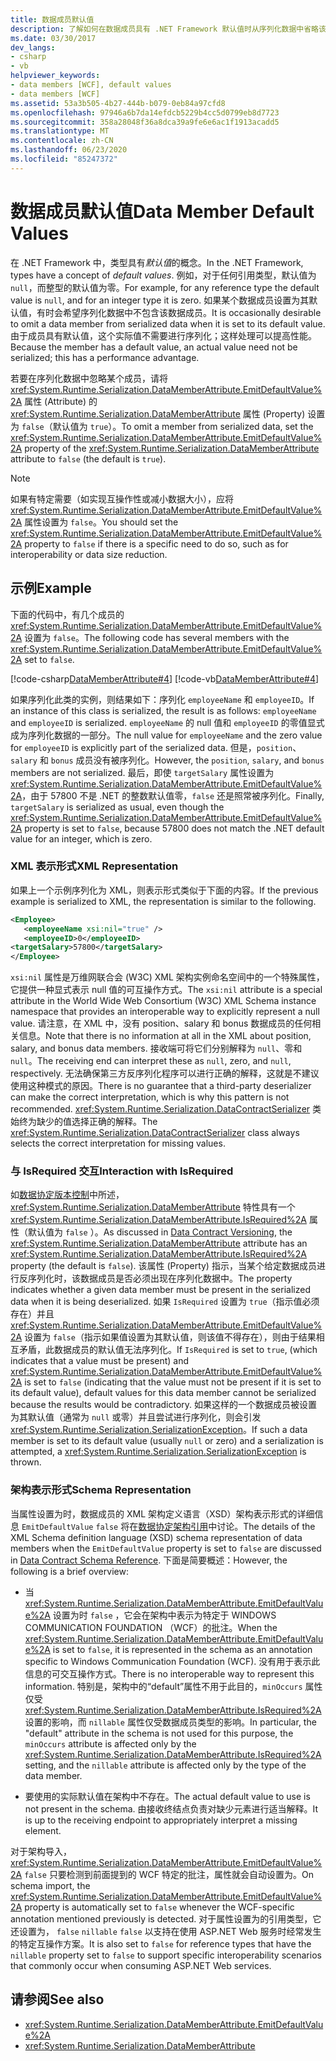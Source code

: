 ```yaml
---
title: 数据成员默认值
description: 了解如何在数据成员具有 .NET Framework 默认值时从序列化数据中省略该数据成员。 WCF 可以通过不序列化默认值来提高性能。
ms.date: 03/30/2017
dev_langs:
- csharp
- vb
helpviewer_keywords:
- data members [WCF], default values
- data members [WCF]
ms.assetid: 53a3b505-4b27-444b-b079-0eb84a97cfd8
ms.openlocfilehash: 97946a6b7da14efdcb5229b4cc5d0799eb8d7723
ms.sourcegitcommit: 358a28048f36a8dca39a9fe6e6ac1f1913acadd5
ms.translationtype: MT
ms.contentlocale: zh-CN
ms.lasthandoff: 06/23/2020
ms.locfileid: "85247372"
---
```

# <a name="data-member-default-values"></a><span data-ttu-id="bd8ac-104">数据成员默认值</span><span class="sxs-lookup"><span data-stu-id="bd8ac-104">Data Member Default Values</span></span>
<span data-ttu-id="bd8ac-105">在 .NET Framework 中，类型具有*默认值*的概念。</span><span class="sxs-lookup"><span data-stu-id="bd8ac-105">In the .NET Framework, types have a concept of *default values*.</span></span> <span data-ttu-id="bd8ac-106">例如，对于任何引用类型，默认值为 `null`，而整型的默认值为零。</span><span class="sxs-lookup"><span data-stu-id="bd8ac-106">For example, for any reference type the default value is `null`, and for an integer type it is zero.</span></span> <span data-ttu-id="bd8ac-107">如果某个数据成员设置为其默认值，有时会希望序列化数据中不包含该数据成员。</span><span class="sxs-lookup"><span data-stu-id="bd8ac-107">It is occasionally desirable to omit a data member from serialized data when it is set to its default value.</span></span> <span data-ttu-id="bd8ac-108">由于成员具有默认值，这个实际值不需要进行序列化；这样处理可以提高性能。</span><span class="sxs-lookup"><span data-stu-id="bd8ac-108">Because the member has a default value, an actual value need not be serialized; this has a performance advantage.</span></span>  
  
 <span data-ttu-id="bd8ac-109">若要在序列化数据中忽略某个成员，请将 <xref:System.Runtime.Serialization.DataMemberAttribute.EmitDefaultValue%2A> 属性 (Attribute) 的 <xref:System.Runtime.Serialization.DataMemberAttribute> 属性 (Property) 设置为 `false`（默认值为 `true`）。</span><span class="sxs-lookup"><span data-stu-id="bd8ac-109">To omit a member from serialized data, set the <xref:System.Runtime.Serialization.DataMemberAttribute.EmitDefaultValue%2A> property of the <xref:System.Runtime.Serialization.DataMemberAttribute> attribute to `false` (the default is `true`).</span></span>  
  
> [!NOTE]
> <span data-ttu-id="bd8ac-110">如果有特定需要（如实现互操作性或减小数据大小），应将 <xref:System.Runtime.Serialization.DataMemberAttribute.EmitDefaultValue%2A> 属性设置为 `false`。</span><span class="sxs-lookup"><span data-stu-id="bd8ac-110">You should set the <xref:System.Runtime.Serialization.DataMemberAttribute.EmitDefaultValue%2A> property to `false` if there is a specific need to do so, such as for interoperability or data size reduction.</span></span>  
  
## <a name="example"></a><span data-ttu-id="bd8ac-111">示例</span><span class="sxs-lookup"><span data-stu-id="bd8ac-111">Example</span></span>  
 <span data-ttu-id="bd8ac-112">下面的代码中，有几个成员的 <xref:System.Runtime.Serialization.DataMemberAttribute.EmitDefaultValue%2A> 设置为 `false`。</span><span class="sxs-lookup"><span data-stu-id="bd8ac-112">The following code has several members with the <xref:System.Runtime.Serialization.DataMemberAttribute.EmitDefaultValue%2A> set to `false`.</span></span>  
  
 [!code-csharp[DataMemberAttribute#4](../../../../samples/snippets/csharp/VS_Snippets_CFX/datamemberattribute/cs/overview.cs#4)]
 [!code-vb[DataMemberAttribute#4](../../../../samples/snippets/visualbasic/VS_Snippets_CFX/datamemberattribute/vb/overview.vb#4)]  
  
 <span data-ttu-id="bd8ac-113">如果序列化此类的实例，则结果如下：序列化 `employeeName` 和 `employeeID`。</span><span class="sxs-lookup"><span data-stu-id="bd8ac-113">If an instance of this class is serialized, the result is as follows: `employeeName` and `employeeID` is serialized.</span></span> <span data-ttu-id="bd8ac-114">`employeeName` 的 null 值和 `employeeID` 的零值显式成为序列化数据的一部分。</span><span class="sxs-lookup"><span data-stu-id="bd8ac-114">The null value for `employeeName` and the zero value for `employeeID` is explicitly part of the serialized data.</span></span> <span data-ttu-id="bd8ac-115">但是，`position`、`salary` 和 `bonus` 成员没有被序列化。</span><span class="sxs-lookup"><span data-stu-id="bd8ac-115">However, the `position`, `salary`, and `bonus` members are not serialized.</span></span> <span data-ttu-id="bd8ac-116">最后，即使 `targetSalary` 属性设置为 <xref:System.Runtime.Serialization.DataMemberAttribute.EmitDefaultValue%2A>，由于 57800 不是 .NET 的整数默认值零，`false` 还是照常被序列化。</span><span class="sxs-lookup"><span data-stu-id="bd8ac-116">Finally, `targetSalary` is serialized as usual, even though the <xref:System.Runtime.Serialization.DataMemberAttribute.EmitDefaultValue%2A> property is set to `false`, because 57800 does not match the .NET default value for an integer, which is zero.</span></span>  
  
### <a name="xml-representation"></a><span data-ttu-id="bd8ac-117">XML 表示形式</span><span class="sxs-lookup"><span data-stu-id="bd8ac-117">XML Representation</span></span>  
 <span data-ttu-id="bd8ac-118">如果上一个示例序列化为 XML，则表示形式类似于下面的内容。</span><span class="sxs-lookup"><span data-stu-id="bd8ac-118">If the previous example is serialized to XML, the representation is similar to the following.</span></span>  
  
```xml  
<Employee>  
   <employeeName xsi:nil="true" />  
   <employeeID>0</employeeID>  
<targetSalary>57800</targetSalary>  
</Employee>  
```  
  
 <span data-ttu-id="bd8ac-119">`xsi:nil` 属性是万维网联合会 (W3C) XML 架构实例命名空间中的一个特殊属性，它提供一种显式表示 null 值的可互操作方式。</span><span class="sxs-lookup"><span data-stu-id="bd8ac-119">The `xsi:nil` attribute is a special attribute in the World Wide Web Consortium (W3C) XML Schema instance namespace that provides an interoperable way to explicitly represent a null value.</span></span> <span data-ttu-id="bd8ac-120">请注意，在 XML 中，没有 position、salary 和 bonus 数据成员的任何相关信息。</span><span class="sxs-lookup"><span data-stu-id="bd8ac-120">Note that there is no information at all in the XML about position, salary, and bonus data members.</span></span> <span data-ttu-id="bd8ac-121">接收端可将它们分别解释为 `null`、零和 `null`。</span><span class="sxs-lookup"><span data-stu-id="bd8ac-121">The receiving end can interpret these as `null`, zero, and `null`, respectively.</span></span> <span data-ttu-id="bd8ac-122">无法确保第三方反序列化程序可以进行正确的解释，这就是不建议使用这种模式的原因。</span><span class="sxs-lookup"><span data-stu-id="bd8ac-122">There is no guarantee that a third-party deserializer can make the correct interpretation, which is why this pattern is not recommended.</span></span> <span data-ttu-id="bd8ac-123"><xref:System.Runtime.Serialization.DataContractSerializer> 类始终为缺少的值选择正确的解释。</span><span class="sxs-lookup"><span data-stu-id="bd8ac-123">The <xref:System.Runtime.Serialization.DataContractSerializer> class always selects the correct interpretation for missing values.</span></span>  
  
### <a name="interaction-with-isrequired"></a><span data-ttu-id="bd8ac-124">与 IsRequired 交互</span><span class="sxs-lookup"><span data-stu-id="bd8ac-124">Interaction with IsRequired</span></span>  
 <span data-ttu-id="bd8ac-125">如[数据协定版本控制](data-contract-versioning.md)中所述， <xref:System.Runtime.Serialization.DataMemberAttribute> 特性具有一个 <xref:System.Runtime.Serialization.DataMemberAttribute.IsRequired%2A> 属性（默认值为 `false` ）。</span><span class="sxs-lookup"><span data-stu-id="bd8ac-125">As discussed in [Data Contract Versioning](data-contract-versioning.md), the <xref:System.Runtime.Serialization.DataMemberAttribute> attribute has an <xref:System.Runtime.Serialization.DataMemberAttribute.IsRequired%2A> property (the default is `false`).</span></span> <span data-ttu-id="bd8ac-126">该属性 (Property) 指示，当某个给定数据成员进行反序列化时，该数据成员是否必须出现在序列化数据中。</span><span class="sxs-lookup"><span data-stu-id="bd8ac-126">The property indicates whether a given data member must be present in the serialized data when it is being deserialized.</span></span> <span data-ttu-id="bd8ac-127">如果 `IsRequired` 设置为 `true`（指示值必须存在）并且 <xref:System.Runtime.Serialization.DataMemberAttribute.EmitDefaultValue%2A> 设置为 `false`（指示如果值设置为其默认值，则该值不得存在），则由于结果相互矛盾，此数据成员的默认值无法序列化。</span><span class="sxs-lookup"><span data-stu-id="bd8ac-127">If `IsRequired` is set to `true`, (which indicates that a value must be present) and <xref:System.Runtime.Serialization.DataMemberAttribute.EmitDefaultValue%2A> is set to `false` (indicating that the value must not be present if it is set to its default value), default values for this data member cannot be serialized because the results would be contradictory.</span></span> <span data-ttu-id="bd8ac-128">如果这样的一个数据成员被设置为其默认值（通常为 `null` 或零）并且尝试进行序列化，则会引发 <xref:System.Runtime.Serialization.SerializationException>。</span><span class="sxs-lookup"><span data-stu-id="bd8ac-128">If such a data member is set to its default value (usually `null` or zero) and a serialization is attempted, a <xref:System.Runtime.Serialization.SerializationException> is thrown.</span></span>  
  
### <a name="schema-representation"></a><span data-ttu-id="bd8ac-129">架构表示形式</span><span class="sxs-lookup"><span data-stu-id="bd8ac-129">Schema Representation</span></span>  
 <span data-ttu-id="bd8ac-130">当属性设置为时，数据成员的 XML 架构定义语言（XSD）架构表示形式的详细信息 `EmitDefaultValue` `false` 将在[数据协定架构引用](data-contract-schema-reference.md)中讨论。</span><span class="sxs-lookup"><span data-stu-id="bd8ac-130">The details of the XML Schema definition language (XSD) schema representation of data members when the `EmitDefaultValue` property is set to `false` are discussed in [Data Contract Schema Reference](data-contract-schema-reference.md).</span></span> <span data-ttu-id="bd8ac-131">下面是简要概述：</span><span class="sxs-lookup"><span data-stu-id="bd8ac-131">However, the following is a brief overview:</span></span>  
  
- <span data-ttu-id="bd8ac-132">当 <xref:System.Runtime.Serialization.DataMemberAttribute.EmitDefaultValue%2A> 设置为时 `false` ，它会在架构中表示为特定于 WINDOWS COMMUNICATION FOUNDATION （WCF）的批注。</span><span class="sxs-lookup"><span data-stu-id="bd8ac-132">When the <xref:System.Runtime.Serialization.DataMemberAttribute.EmitDefaultValue%2A> is set to `false`, it is represented in the schema as an annotation specific to Windows Communication Foundation (WCF).</span></span> <span data-ttu-id="bd8ac-133">没有用于表示此信息的可交互操作方式。</span><span class="sxs-lookup"><span data-stu-id="bd8ac-133">There is no interoperable way to represent this information.</span></span> <span data-ttu-id="bd8ac-134">特别是，架构中的“default”属性不用于此目的，`minOccurs` 属性仅受 <xref:System.Runtime.Serialization.DataMemberAttribute.IsRequired%2A> 设置的影响，而 `nillable` 属性仅受数据成员类型的影响。</span><span class="sxs-lookup"><span data-stu-id="bd8ac-134">In particular, the "default" attribute in the schema is not used for this purpose, the `minOccurs` attribute is affected only by the <xref:System.Runtime.Serialization.DataMemberAttribute.IsRequired%2A> setting, and the `nillable` attribute is affected only by the type of the data member.</span></span>  
  
- <span data-ttu-id="bd8ac-135">要使用的实际默认值在架构中不存在。</span><span class="sxs-lookup"><span data-stu-id="bd8ac-135">The actual default value to use is not present in the schema.</span></span> <span data-ttu-id="bd8ac-136">由接收终结点负责对缺少元素进行适当解释。</span><span class="sxs-lookup"><span data-stu-id="bd8ac-136">It is up to the receiving endpoint to appropriately interpret a missing element.</span></span>  
  
 <span data-ttu-id="bd8ac-137">对于架构导入， <xref:System.Runtime.Serialization.DataMemberAttribute.EmitDefaultValue%2A> `false` 只要检测到前面提到的 WCF 特定的批注，属性就会自动设置为。</span><span class="sxs-lookup"><span data-stu-id="bd8ac-137">On schema import, the <xref:System.Runtime.Serialization.DataMemberAttribute.EmitDefaultValue%2A> property is automatically set to `false` whenever the WCF-specific annotation mentioned previously is detected.</span></span> <span data-ttu-id="bd8ac-138">对于属性设置为的引用类型，它还设置为， `false` `nillable` `false` 以支持在使用 ASP.NET Web 服务时经常发生的特定互操作方案。</span><span class="sxs-lookup"><span data-stu-id="bd8ac-138">It is also set to `false` for reference types that have the `nillable` property set to `false` to support specific interoperability scenarios that commonly occur when consuming ASP.NET Web services.</span></span>  
  
## <a name="see-also"></a><span data-ttu-id="bd8ac-139">请参阅</span><span class="sxs-lookup"><span data-stu-id="bd8ac-139">See also</span></span>

- <xref:System.Runtime.Serialization.DataMemberAttribute.EmitDefaultValue%2A>
- <xref:System.Runtime.Serialization.DataMemberAttribute>
